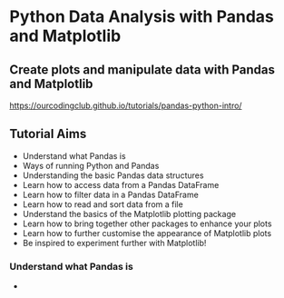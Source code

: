 
# Python Data Analysis with Pandas and Matplotlib

## Create plots and manipulate data with Pandas and Matplotlib

https://ourcodingclub.github.io/tutorials/pandas-python-intro/

## Tutorial Aims

* Understand what Pandas is
* Ways of running Python and Pandas
* Understanding the basic Pandas data structures
* Learn how to access data from a Pandas DataFrame
* Learn how to filter data in a Pandas DataFrame
* Learn how to read and sort data from a file
* Understand the basics of the Matplotlib plotting package
* Learn how to bring together other packages to enhance your plots
* Learn how to further customise the appearance of Matplotlib plots
* Be inspired to experiment further with Matplotlib!


### Understand what Pandas is

* 
